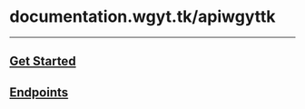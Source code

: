 # documentation.wgyt.tk/apiwgyttk
_________________
## [Get Started](/apiwgyttk/start)
## [Endpoints](/apiwgyttk/endpoints)
